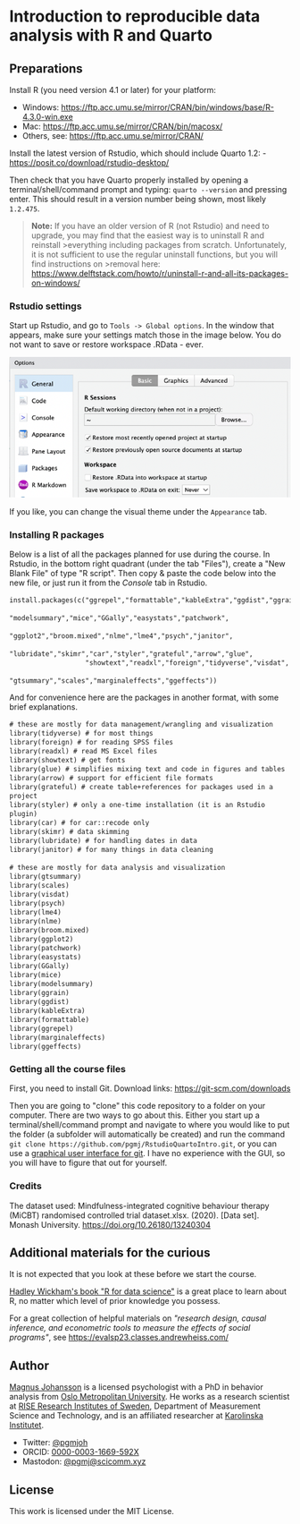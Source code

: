 # Introduction to reproducible data analysis with R and Quarto

## Preparations

Install R (you need version 4.1 or later) for your platform: 

- Windows: <https://ftp.acc.umu.se/mirror/CRAN/bin/windows/base/R-4.3.0-win.exe> 
- Mac: <https://ftp.acc.umu.se/mirror/CRAN/bin/macosx/> 
- Others, see: <https://ftp.acc.umu.se/mirror/CRAN/>

Install the latest version of Rstudio, which should include Quarto 1.2: - <https://posit.co/download/rstudio-desktop/>

Then check that you have Quarto properly installed by opening a terminal/shell/command prompt and typing: `quarto --version` and pressing enter. This should result in a version number being shown, most likely `1.2.475`.

> **Note:** If you have an older version of R (not Rstudio) and need to upgrade, you may find that the easiest way is to uninstall R and reinstall >everything including packages from scratch. Unfortunately, it is not sufficient to use the regular uninstall functions, but you will find instructions on >removal here: https://www.delftstack.com/howto/r/uninstall-r-and-all-its-packages-on-windows/


### Rstudio settings

Start up Rstudio, and go to `Tools -> Global options`. In the window that appears, make sure your settings match those in the image below. You do not want to save or restore workspace .RData - ever.

![Screenshot from Rstudio global options](images/rstudioSettings.png)

If you like, you can change the visual theme under the `Appearance` tab.

### Installing R packages

Below is a list of all the packages planned for use during the course. In Rstudio, in the bottom right quadrant (under the tab "Files"), create a "New Blank File" of type "R script". Then copy & paste the code below into the new file, or just run it from the *Console* tab in Rstudio.

```
install.packages(c("ggrepel","formattable","kableExtra","ggdist","ggrain",
                   "modelsummary","mice","GGally","easystats","patchwork",
                   "ggplot2","broom.mixed","nlme","lme4","psych","janitor",
                   "lubridate","skimr","car","styler","grateful","arrow","glue",
                   "showtext","readxl","foreign","tidyverse","visdat",
                   "gtsummary","scales","marginaleffects","ggeffects"))
```

And for convenience here are the packages in another format, with some brief explanations.

```
# these are mostly for data management/wrangling and visualization
library(tidyverse) # for most things
library(foreign) # for reading SPSS files
library(readxl) # read MS Excel files
library(showtext) # get fonts
library(glue) # simplifies mixing text and code in figures and tables
library(arrow) # support for efficient file formats
library(grateful) # create table+references for packages used in a project
library(styler) # only a one-time installation (it is an Rstudio plugin)
library(car) # for car::recode only
library(skimr) # data skimming
library(lubridate) # for handling dates in data
library(janitor) # for many things in data cleaning

# these are mostly for data analysis and visualization
library(gtsummary)
library(scales)
library(visdat)
library(psych)
library(lme4)
library(nlme)
library(broom.mixed)
library(ggplot2)
library(patchwork)
library(easystats)
library(GGally)
library(mice)
library(modelsummary)
library(ggrain)
library(ggdist)
library(kableExtra)
library(formattable)
library(ggrepel)
library(marginaleffects)
library(ggeffects)
```

### Getting all the course files

First, you need to install Git. Download links: <https://git-scm.com/downloads>

Then you are going to "clone" this code repository to a folder on your
computer. There are two ways to go about this. Either you start up a terminal/shell/command prompt and navigate to where you would like to put the folder (a subfolder will automatically be created) and run the command `git clone https://github.com/pgmj/RstudioQuartoIntro.git`, or you can use a [graphical user interface for git](https://git-scm.com/downloads/guis). I have no experience with the GUI, so you will have to figure that out for yourself.

### Credits

The dataset used:
Mindfulness-integrated cognitive behaviour therapy (MiCBT) randomised controlled trial dataset.xlsx. (2020). [Data set]. Monash University. https://doi.org/10.26180/13240304


## Additional materials for the curious

It is not expected that you look at these before we start the course.

[Hadley Wickham's book "R for data science"](https://r4ds.hadley.nz/) is a great place to learn about R, no matter which level of prior knowledge you possess.

For a great collection of helpful materials on *"research design, causal inference, and econometric tools to measure the effects of social programs"*, see <https://evalsp23.classes.andrewheiss.com/>

## Author

[Magnus Johansson](https://www.ri.se/en/person/magnus-p-johansson) is a licensed psychologist with a PhD in behavior analysis from [Oslo Metropolitan University](https://www.oslomet.no/en/study/hv/behaviour-analysis-phd). He works as a research scientist at [RISE Research Institutes of Sweden](https://ri.se/en), Department of Measurement Science and Technology, and is an affiliated researcher at [Karolinska Institutet](https://medarbetare.ki.se/orgid/52082137). 
- Twitter: [\@pgmjoh](https://twitter.com/pgmjoh) 
- ORCID: [0000-0003-1669-592X](https://orcid.org/0000-0003-1669-592X) 
- Mastodon: [\@pgmj\@scicomm.xyz](https://scicomm.xyz/@pgmj)

## License

This work is licensed under the MIT License.
